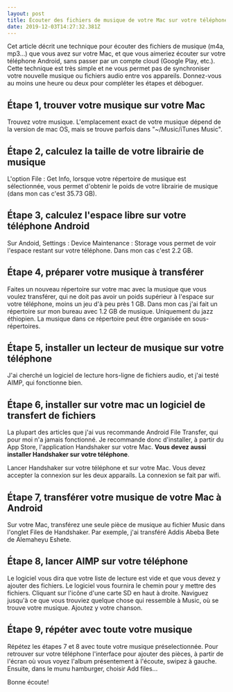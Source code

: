 ```yaml
---
layout: post
title: Écouter des fichiers de musique de votre Mac sur votre téléphone Android
date: 2019-12-03T14:27:32.381Z
---
```

Cet article décrit une technique pour écouter des fichiers de musique (m4a, mp3...) que vous avez sur votre Mac, et que vous aimeriez écouter sur votre téléphone Android, sans passer par un compte cloud (Google Play, etc.). Cette technique est très simple et ne vous permet pas de synchroniser votre nouvelle musique ou fichiers audio entre vos appareils. Donnez-vous au moins une heure ou deux pour compléter les étapes et déboguer.

## Étape 1, trouver votre musique sur votre Mac

Trouvez votre musique. L'emplacement exact de votre musique dépend de la version de mac OS, mais se trouve parfois dans "~/Music/iTunes Music".

## Étape 2, calculez la taille de votre librairie de musique

L'option File : Get Info, lorsque votre répertoire de musique est sélectionnée, vous permet d'obtenir le poids de votre librairie de musique (dans mon cas c'est 35.73 GB).

## Étape 3, calculez l'espace libre sur votre téléphone Android

Sur Andoid, Settings : Device Maintenance : Storage vous permet de voir l'espace restant sur votre téléphone. Dans mon cas c'est 2.2 GB.

## Étape 4, préparer votre musique à transférer

Faites un nouveau répertoire sur votre mac avec la musique que vous voulez transférer, qui ne doit pas avoir un poids supérieur à l'espace sur votre téléphone, moins un jeu d'à peu près 1 GB. Dans mon cas j'ai fait un répertoire sur mon bureau avec 1.2 GB de musique. Uniquement du jazz éthiopien. La musique dans ce répertoire peut être organisée en sous-répertoires.

## Étape 5, installer un lecteur de musique sur votre téléphone

J'ai cherché un logiciel de lecture hors-ligne de fichiers audio, et j'ai testé AIMP, qui fonctionne bien.

## Étape 6, installer sur votre mac un logiciel de transfert de fichiers

La plupart des articles que j'ai vus recommande Android File Transfer, qui pour moi n'a jamais fonctionné. Je recommande donc d'installer, à partir du App Store, l'application Handshaker sur votre Mac. **Vous devez aussi installer Handshaker sur votre téléphone**.

Lancer Handshaker sur votre téléphone et sur votre Mac. Vous devez accepter la connexion sur les deux apparails. La connexion se fait par wifi.

## Étape 7, transférer votre musique de votre Mac à Android

Sur votre Mac, transférez une seule pièce de musique au fichier Music dans l'onglet Files de Handshaker. Par exemple, j'ai transféré Addis Abeba Bete de Alemaheyu Eshete.

## Étape 8, lancer AIMP sur votre téléphone

Le logiciel vous dira que votre liste de lecture est vide et que vous devez y ajouter des fichiers. Le logiciel vous fournira le chemin pour y mettre des fichiers. Cliquant sur l'icône d'une carte SD en haut à droite. Naviguez jusqu'à ce que vous trouviez quelque chose qui ressemble à Music, où se trouve votre musique. Ajoutez y votre chanson.

## Étape 9, répéter avec toute votre musique

Répétez les étapes 7 et 8 avec toute votre musique préselectionnée. Pour retrouver sur votre téléphone l'interface pour ajouter des pièces, à partir de l'écran où vous voyez l'album présentement à l'écoute, swipez à gauche. Ensuite, dans le munu hamburger, choisir Add files...

Bonne écoute!

